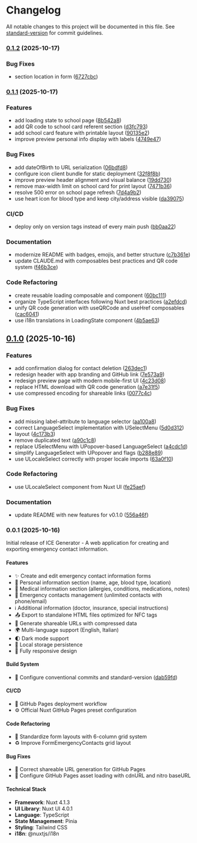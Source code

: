 # Changelog

All notable changes to this project will be documented in this file. See [standard-version](https://github.com/conventional-changelog/standard-version) for commit guidelines.

### [0.1.2](https://github.com/PGLongo/ice-generator/compare/v0.1.1...v0.1.2) (2025-10-17)


### Bug Fixes

* section location in form ([6727cbc](https://github.com/PGLongo/ice-generator/commit/6727cbc81b453a0fd70539f65cce5a02462e1f37))

### [0.1.1](https://github.com/PGLongo/ice-generator/compare/v0.1.0...v0.1.1) (2025-10-17)


### Features

* add loading state to school page ([8b542a8](https://github.com/PGLongo/ice-generator/commit/8b542a8e8bc8b867c487fb5a4cc6527a0e657242))
* add QR code to school card referent section ([d3fc793](https://github.com/PGLongo/ice-generator/commit/d3fc793f9ec7180a56c244399a1cd7e5c36a0c93))
* add school card feature with printable layout ([90135e2](https://github.com/PGLongo/ice-generator/commit/90135e28012e03d0daea4e7f9ec03ba29f0cf6aa))
* improve preview personal info display with labels ([4749e47](https://github.com/PGLongo/ice-generator/commit/4749e47328332e6ce6de9088edbecbe9984ae6f8))


### Bug Fixes

* add dateOfBirth to URL serialization ([06bdfd8](https://github.com/PGLongo/ice-generator/commit/06bdfd84d8f44d0e604dea85da86cd9aea9d8b67))
* configure icon client bundle for static deployment ([32f8f8b](https://github.com/PGLongo/ice-generator/commit/32f8f8bfa25baf7bc225a17ea570b0160fb1be10))
* improve preview header alignment and visual balance ([19dd730](https://github.com/PGLongo/ice-generator/commit/19dd7302a7eed542086540b7945cb4f6f1245e3c))
* remove max-width limit on school card for print layout ([7471b36](https://github.com/PGLongo/ice-generator/commit/7471b36ef4d2b386c4eb7e050c1c8745378037e9))
* resolve 500 error on school page refresh ([7d4a9b2](https://github.com/PGLongo/ice-generator/commit/7d4a9b2a89e822ce940dd56eac4b63b5fbe009e0))
* use heart icon for blood type and keep city/address visible ([da39075](https://github.com/PGLongo/ice-generator/commit/da39075fb57722c053f41650493ec6e017e45b98))


### CI/CD

* deploy only on version tags instead of every main push ([bb0aa22](https://github.com/PGLongo/ice-generator/commit/bb0aa22a9ac0e4de2bf494db8098d9615af670c5))


### Documentation

* modernize README with badges, emojis, and better structure ([c7b361e](https://github.com/PGLongo/ice-generator/commit/c7b361e2fff208ab0453c2b866172bf61b8d2215))
* update CLAUDE.md with composables best practices and QR code system ([f46b3ce](https://github.com/PGLongo/ice-generator/commit/f46b3cec0a580dcd377cc4495b918508d0fd608e))


### Code Refactoring

* create reusable loading composable and component ([60bc111](https://github.com/PGLongo/ice-generator/commit/60bc1112ad14b1cc5a9abd79c0d61ec060b6dd9f))
* organize TypeScript interfaces following Nuxt best practices ([a2efdcd](https://github.com/PGLongo/ice-generator/commit/a2efdcdd3ad501b0e98301ccbdc5403713bbec79))
* unify QR code generation with useQRCode and useHref composables ([cac6041](https://github.com/PGLongo/ice-generator/commit/cac60412c383e0a7f097fbe9c924021bada5e7e8))
* use i18n translations in LoadingState component ([4b5ae63](https://github.com/PGLongo/ice-generator/commit/4b5ae63536fa8b3fd5a1135309c53d41d967e66a))

## [0.1.0](https://github.com/PGLongo/ice-generator/compare/v0.0.1...v0.1.0) (2025-10-16)


### Features

* add confirmation dialog for contact deletion ([263dec1](https://github.com/PGLongo/ice-generator/commit/263dec19d52dfa21950a77f3624867aaff69aba8))
* redesign header with app branding and GitHub link ([7e573a9](https://github.com/PGLongo/ice-generator/commit/7e573a95f4e5ea3f0002a73fcb920ac77d0dd283))
* redesign preview page with modern mobile-first UI ([4c23d08](https://github.com/PGLongo/ice-generator/commit/4c23d08f2253017feb047ab345983d064f1310dc))
* replace HTML download with QR code generation ([a7e31f5](https://github.com/PGLongo/ice-generator/commit/a7e31f5b602699d7abbde73cb8df0c555a68a4f8))
* use compressed encoding for shareable links ([0077c4c](https://github.com/PGLongo/ice-generator/commit/0077c4c4b5a5233fa092ece49586ea6f2ef518c9))


### Bug Fixes

* add missing label-attribute to language selector ([aa100a8](https://github.com/PGLongo/ice-generator/commit/aa100a8087d4fc1692355085c5ffee4c0fa2cc3e))
* correct LanguageSelect implementation with USelectMenu ([5d0d312](https://github.com/PGLongo/ice-generator/commit/5d0d312f6d1312c63aab9f0f319d08327a79a14e))
* layout ([4c173b3](https://github.com/PGLongo/ice-generator/commit/4c173b35c657e076b562866dd562f241c8b558d7))
* remove duplicated text ([a90c1c8](https://github.com/PGLongo/ice-generator/commit/a90c1c8a1c8ecafa2ddf130baa8be37e9112aed7))
* replace USelectMenu with UPopover-based LanguageSelect ([a4cdc1d](https://github.com/PGLongo/ice-generator/commit/a4cdc1dc42c22fcaec4f5ed23bb1b3c9420ec60c))
* simplify LanguageSelect with UPopover and flags ([b288e89](https://github.com/PGLongo/ice-generator/commit/b288e896c6dd22304daad7f082475cb854092800))
* use ULocaleSelect correctly with proper locale imports ([63a0f10](https://github.com/PGLongo/ice-generator/commit/63a0f10f5f229217b811e02639bab0db50026d61))


### Code Refactoring

* use ULocaleSelect component from Nuxt UI ([fe25aef](https://github.com/PGLongo/ice-generator/commit/fe25aef547bbe2607e8e84e54761c0e0c1fab510))


### Documentation

* update README with new features for v0.1.0 ([556a46f](https://github.com/PGLongo/ice-generator/commit/556a46f26a55c7b0982a509191b0f0057dcd881e))

### 0.0.1 (2025-10-16)

Initial release of ICE Generator - A web application for creating and exporting emergency contact information.

#### Features

* ✨ Create and edit emergency contact information forms
* 📝 Personal information section (name, age, blood type, location)
* 💊 Medical information section (allergies, conditions, medications, notes)
* 👥 Emergency contacts management (unlimited contacts with phone/email)
* ℹ️ Additional information (doctor, insurance, special instructions)
* 📤 Export to standalone HTML files optimized for NFC tags
* 🔗 Generate shareable URLs with compressed data
* 🌍 Multi-language support (English, Italian)
* 🌓 Dark mode support
* 💾 Local storage persistence
* 📱 Fully responsive design

#### Build System

* 🔧 Configure conventional commits and standard-version ([dab59fd](https://github.com/PGLongo/ice-generator/commit/dab59fd1c9989e0c3a2d9ffa929da5ca794eabb7))

#### CI/CD

* 🚀 GitHub Pages deployment workflow
* ⚙️ Official Nuxt GitHub Pages preset configuration

#### Code Refactoring

* 🎨 Standardize form layouts with 6-column grid system
* ♻️ Improve FormEmergencyContacts grid layout

#### Bug Fixes

* 🐛 Correct shareable URL generation for GitHub Pages
* 🔧 Configure GitHub Pages asset loading with cdnURL and nitro baseURL

#### Technical Stack

* **Framework**: Nuxt 4.1.3
* **UI Library**: Nuxt UI 4.0.1
* **Language**: TypeScript
* **State Management**: Pinia
* **Styling**: Tailwind CSS
* **i18n**: @nuxtjs/i18n
